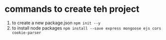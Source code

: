# commands to create teh project

1. to create a new package.json `npm init --y`
2. to install node packages `npm install --save express mongoose ejs cors cookie-parser`